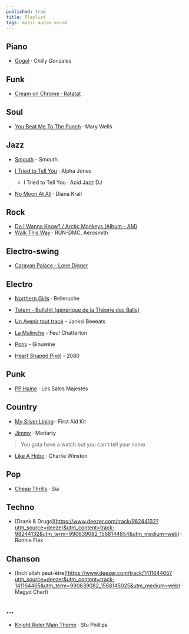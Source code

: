 ```yaml
---
published: true
title: Playlist
tags: music audio sound
---
```


## Piano

- [Gogol](https://www.deezer.com/track/128427825?utm_source=deezer&utm_content=track-128427825&utm_term=990639082_1568141671&utm_medium=web) · Chilly Gonzales

## Funk

- [Cream on Chrome · Ratatat](https://www.youtube.com/watch?v=xlcywgEMuGI&list=RDxlcywgEMuGI&start_radio=1)

## Soul

- [You Beat Me To The Punch](https://www.deezer.com/track/3051087?utm_source=deezer&utm_content=track-3051087&utm_term=990639082_1568141126&utm_medium=web) · Mary Wells

## Jazz
- [Smouth](https://www.deezer.com/track/15162438?utm_source=deezer&utm_content=track-15162438&utm_term=990639082_1568141787&utm_medium=web) - Smouth

- [I Tried to Tell You](https://www.deezer.com/track/108932922?utm_source=deezer&utm_content=track-108932922&utm_term=990639082_1568141241&utm_medium=web) · Alpha Jones
	- I Tried to Tell You · Acid Jazz DJ

- [No Moon At All](https://www.deezer.com/track/355699101?utm_source=deezer&utm_content=track-355699101&utm_term=990639082_1568141296&utm_medium=web) · Diana Krall

## Rock

- [Do I Wanna Know? / Arctic Monkeys (Album - AM)](https://www.youtube.com/watch?v=bpOSxM0rNPM)
- [Walk This Way](https://www.deezer.com/track/7410987?utm_source=deezer&utm_content=track-7410987&utm_term=990639082_1568141941&utm_medium=web) · RUN-DMC, Aerosmith

## Electro-swing

- [Caravan Palace - Lone Digger](https://www.youtube.com/watch?v=UbQgXeY_zi4)

## Electro 
- [Northern Girls](https://www.deezer.com/track/104910694?utm_source=deezer&utm_content=track-104910694&utm_term=990639082_1568141375&utm_medium=web) · Belleruche
- [Totem - Bullshit (générique de la Théorie des Balls) ](https://www.youtube.com/watch?v=nyh1QVmKanU)

- [Un Avenir tout tracé](https://www.deezer.com/track/61266857?utm_source=deezer&utm_content=track-61266857&utm_term=990639082_1568141446&utm_medium=web) - Janksi Beeeats

- [La Malinche](https://www.deezer.com/track/109703032?utm_source=deezer&utm_content=track-109703032&utm_term=990639082_1568141502&utm_medium=web) - Feu! Chatterton

- [Pony](https://www.deezer.com/track/82524066?utm_source=deezer&utm_content=track-82524066&utm_term=990639082_1568141572&utm_medium=web) - Ginuwine

- [Heart Shaped Pixel](https://www.deezer.com/track/92882266?utm_source=deezer&utm_content=track-92882266&utm_term=990639082_1568141620&utm_medium=web) - 2080

## Punk

- [PP Haine](https://www.deezer.com/track/61226539?utm_source=deezer&utm_content=track-61226539&utm_term=990639082_1568141717&utm_medium=web) · Les Sales Majestés

## Country
- [My Silver Lining](https://www.deezer.com/album/7562641?utm_source=deezer&utm_content=album-7562641&utm_term=990639082_1568140813&utm_medium=web) · First Aid Kit

- [Jimmy](https://www.deezer.com/track/92216462?utm_source=deezer&utm_content=track-92216462&utm_term=990639082_1568140900&utm_medium=web) · Moriarty
> You gota have a watch but you can't tell your name

- [Like A Hobo](https://www.deezer.com/track/434229562?utm_source=deezer&utm_content=track-434229562&utm_term=990639082_1568233444&utm_medium=web) · Charlie Winston

## Pop
- [Cheap Thrills](https://www.deezer.com/track/118195184?utm_source=deezer&utm_content=track-118195184&utm_term=990639082_1568144721&utm_medium=web)  · Sia

## Techno
- [Drank & Drugs][https://www.deezer.com/track/98244132?utm_source=deezer&utm_content=track-98244132&utm_term=990639082_1568144854&utm_medium=web) · Ronnie Flex

## Chanson
- [Inch'allah peut-être][https://www.deezer.com/track/141164465?utm_source=deezer&utm_content=track-141164465&utm_term=990639082_1568145025&utm_medium=web) · Magyd Cherfi

## ...
- [Knight Rider Main Theme](https://www.deezer.com/track/6449398?utm_source=deezer&utm_content=track-6449398&utm_term=990639082_1568145515&utm_medium=web) · Stu Phillips